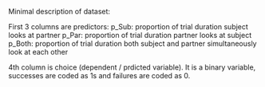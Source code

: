 
Minimal  description of dataset:

First 3 columns are predictors: 
p_Sub: proportion of trial duration subject looks at partner
p_Par:  proportion of trial duration partner looks at subject
p_Both: proportion of trial duration both subject and partner simultaneously look at each other


4th column is choice (dependent / prdicted variable).
It is a binary variable,  successes are coded as 1s and failures are coded as 0.
